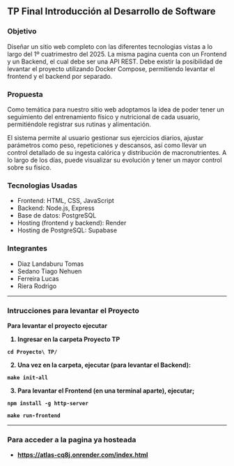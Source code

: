 ## TP Final Introducción al Desarrollo de Software 


### Objetivo

Diseñar un sitio web completo con las diferentes tecnologias vistas a lo largo del 1º cuatrimestro del 2025. La misma pagina cuenta con un Frontend y un Backend, el cual debe ser una API REST. Debe existir la posibilidad de levantar el proyecto utilizando Docker Compose, permitiendo levantar el frontend y el backend por separado.

### Propuesta

Como temática para nuestro sitio web adoptamos la idea de poder tener un seguimiento del entrenamiento físico y nutricional de cada usuario, permitiéndole registrar sus rutinas y alimentación. 

El sistema permite al usuario gestionar sus ejercicios diarios, ajustar parámetros como peso, repeticiones y descansos, así como llevar un control detallado de su ingesta calórica y distribución de macronutrientes. A lo largo de los días, puede visualizar su evolución y tener un mayor control sobre su fisico.

### Tecnologias Usadas

- Frontend: HTML, CSS, JavaScript
- Backend: Node.js, Express
- Base de datos: PostgreSQL
- Hosting (frontend y backend): Render
- Hosting de PostgreSQL: Supabase

### Integrantes

- Diaz Landaburu Tomas
- Sedano Tiago Nehuen
- Ferreira Lucas 
- Riera Rodrigo
<b>

<hr>

### Intrucciones para levantar el Proyecto

Para levantar el proyecto ejecutar 

1. Ingresar en la carpeta Proyecto TP
```
cd Proyecto\ TP/
```
2. Una vez en la carpeta, ejecutar (para levantar el Backend):
```
make init-all
```
3. Para levantar el Frontend (en una terminal aparte), ejecutar;
```
npm install -g http-server
```
```
make run-frontend
```
<hr>

### Para acceder a la pagina ya hosteada

- https://atlas-cq8j.onrender.com/index.html